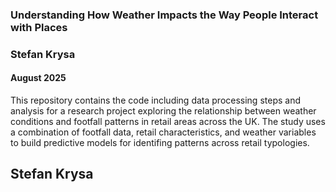 ### Understanding How Weather Impacts the Way People Interact with Places
### Stefan Krysa
#### August 2025

This repository contains the code including data processing steps and analysis for a research project exploring the relationship between weather conditions and footfall patterns in retail areas across the UK. The study uses a combination of footfall data, retail characteristics, and weather variables to build predictive models for identifing patterns across retail typologies.


## Stefan Krysa
